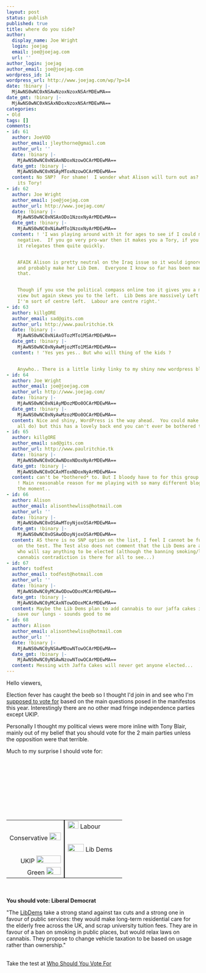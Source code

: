 ```yaml
---
layout: post
status: publish
published: true
title: where do you side?
author:
  display_name: Joe Wright
  login: joejag
  email: joe@joejag.com
  url: ''
author_login: joejag
author_email: joe@joejag.com
wordpress_id: 14
wordpress_url: http://www.joejag.com/wp/?p=14
date: !binary |-
  MjAwNS0wNC0xNSAwNzoxNzoxNSArMDEwMA==
date_gmt: !binary |-
  MjAwNS0wNC0xNSAxNDoxNzoxNSArMDEwMA==
categories:
- Old
tags: []
comments:
- id: 61
  author: JoeVOD
  author_email: jleythorne@gmail.com
  author_url: ''
  date: !binary |-
    MjAwNS0wNC0xNSAxNDoxNzowOCArMDEwMA==
  date_gmt: !binary |-
    MjAwNS0wNC0xNSAyMToxNzowOCArMDEwMA==
  content: No SNP?  For shame!  I wonder what Alison will turn out as?  Quid says
    its Tory!
- id: 62
  author: Joe Wright
  author_email: joe@joejag.com
  author_url: http://www.joejag.com/
  date: !binary |-
    MjAwNS0wNC0xNSAxODo1NzoxNyArMDEwMA==
  date_gmt: !binary |-
    MjAwNS0wNC0xNiAwMTo1NzoxNyArMDEwMA==
  content: ! 'I was playing around with it for ages to see if I could make them all
    negative.  If you go very pro-war then it makes you a Tory, if you don''t then
    it relegates them quite quickly.


    AFAIK Alison is pretty neutral on the Iraq issue so it would ignore the torries
    and probably make her Lib Dem.  Everyone I know so far has been made Lib Dem from
    that.


    Though if you use the political compass online too it gives you a more accurate
    view but again skews you to the left.  Lib Dems are massively Left though and
    I''m sort of centre left.  Labour are centre right.'
- id: 63
  author: killgORE
  author_email: sad@gits.com
  author_url: http://www.paulritchie.tk
  date: !binary |-
    MjAwNS0wNC0xNiAxOTozMTo1MSArMDEwMA==
  date_gmt: !binary |-
    MjAwNS0wNC0xNyAwMjozMTo1MSArMDEwMA==
  content: ! 'Yes yes yes.. But who will thing of the kids ?


    Anywho.. There is a little linky linky to my shiny new wordpress bloggy bloggy..'
- id: 64
  author: Joe Wright
  author_email: joe@joejag.com
  author_url: http://www.joejag.com/
  date: !binary |-
    MjAwNS0wNC0xNiAyMDozMDo0OCArMDEwMA==
  date_gmt: !binary |-
    MjAwNS0wNC0xNyAwMzozMDo0OCArMDEwMA==
  content: Nice and shiny, WordPress is the way ahead.  You could make your own (we
    all do) but this has a lovely back end you can't ever be bothered to recreate!
- id: 65
  author: killgORE
  author_email: sad@gits.com
  author_url: http://www.paulritchie.tk
  date: !binary |-
    MjAwNS0wNC0xOCAwNDoxNDoxNyArMDEwMA==
  date_gmt: !binary |-
    MjAwNS0wNC0xOCAxMToxNDoxNyArMDEwMA==
  content: can't be *bothered* to. But I bloody have to for this group assessment
    ! Main reasonable reason for me playing with so many different blogging apps at
    the moment..
- id: 66
  author: Alison
  author_email: alisonthewliss@hotmail.com
  author_url: ''
  date: !binary |-
    MjAwNS0wNC0xOSAwMToyNjoxOSArMDEwMA==
  date_gmt: !binary |-
    MjAwNS0wNC0xOSAwODoyNjoxOSArMDEwMA==
  content: AS there is no SNP option on the list, I feel I cannot be fully represented
    on the test. The Test also does not comment that the Lib Dems are a bunch of whores
    who will say anything to be elected (although the banning smoking/legalising
    cannabis contradiction is there for all to see...)
- id: 67
  author: todfest
  author_email: todfest@hotmail.com
  author_url: ''
  date: !binary |-
    MjAwNS0wNC0yMCAwODowODoxMCArMDEwMA==
  date_gmt: !binary |-
    MjAwNS0wNC0yMCAxNTowODoxMCArMDEwMA==
  content: Maybe the Lib Dems plan to add cannabis to our jaffa cakes in order to
    save our lungs - sounds good to me
- id: 68
  author: Alison
  author_email: alisonthewliss@hotmail.com
  author_url: ''
  date: !binary |-
    MjAwNS0wNC0yNSAwMDowNTowOCArMDEwMA==
  date_gmt: !binary |-
    MjAwNS0wNC0yNSAwNzowNTowOCArMDEwMA==
  content: Messing with Jaffa Cakes will never get anyone elected...
---
```

<p>Hello viewers,</p>
<p>Election fever has caught the beeb so I thought I'd join in and see who I'm <a href="http://www.whoshouldyouvotefor.com">supposed to vote for</a> based on the main questions posed in the manifestos this year.  Interestingly there are no other mad fringe independence parties except UKIP.  </p>
<p>Personally I thought my political views were more inline with Tony Blair, mainly out of my belief that you should vote for the 2 main parties unless the opposition were that terrible.</p></p>
<p>Much to my surprise I should vote for:</p>
<table cellpadding="0" cellspacing="0">
<tr>
<td align="right" style="border-right:2px solid black;" height="20" valign="middle"></td></p>
<td width="50%" align="left" height="20" valign="middle">
<img src="http://www.whoshouldyouvotefor.com/tiny_grey_dark.gif" width="28" height="20">&nbsp;Labour</td><br />
</tr></p>
<tr>
<td align="right" style="border-right:2px solid black;" height="20" valign="middle">Conservative&nbsp;<img src="http://www.whoshouldyouvotefor.com/tiny_grey_light.gif" width="30" height="20"></td>
<td width="50%" align="left" height="20" valign="middle"></td><br />
</tr></p>
<tr>
<td align="right" style="border-right:2px solid black;" height="20" valign="middle"></td>
<td width="50%" align="left" height="20" valign="middle"><img src="http://www.whoshouldyouvotefor.com/tiny_grey_dark.gif" width="42" height="20">&nbsp;Lib Dems</td><br />
</tr></p>
<tr>
<td align="right" style="border-right:2px solid black;" height="20" valign="middle">UKIP&nbsp;<img src="http://www.whoshouldyouvotefor.com/tiny_grey_light.gif" width="64" height="20"></td>
<td width="50%" align="left" height="20" valign="middle"></td><br />
</tr></p>
<tr>
<td align="right" style="border-right:2px solid black;" height="20" valign="middle">Green&nbsp;<img src="http://www.whoshouldyouvotefor.com/tiny_grey_light.gif" width="38" height="20"></td>
<td width="50%" align="left" height="20" valign="middle"></td><br />
</tr></p>
<p></table></p>
<p><br /><br /><b>You should vote: Liberal Democrat</b>
<p>"The <a href="http://www.libdems.org.uk" target=_blank>LibDems</a> take a strong stand against tax cuts and a strong one in favour of public services: they would make long-term residential care for the elderly free across the UK, and scrap university tuition fees. They are in favour of a ban on smoking in public places, but would relax laws on cannabis. They propose to change vehicle taxation to be based on usage rather than ownership."<br /><br />
<p>Take the test at <a href="http://www.whoshouldyouvotefor.com">Who Should You Vote For</a></p></p></p></p>
